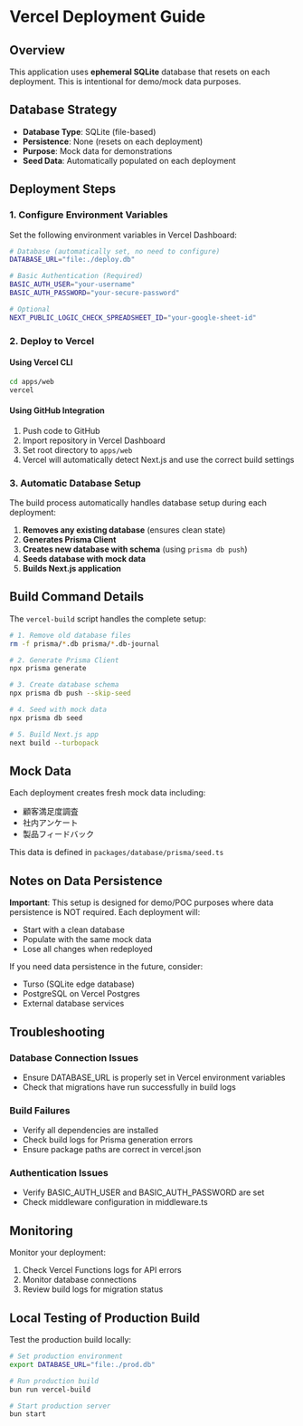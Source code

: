 # Vercel Deployment Guide

## Overview

This application uses **ephemeral SQLite** database that resets on each deployment. This is intentional for demo/mock data purposes.

## Database Strategy

- **Database Type**: SQLite (file-based)
- **Persistence**: None (resets on each deployment)
- **Purpose**: Mock data for demonstrations
- **Seed Data**: Automatically populated on each deployment

## Deployment Steps

### 1. Configure Environment Variables

Set the following environment variables in Vercel Dashboard:

```bash
# Database (automatically set, no need to configure)
DATABASE_URL="file:./deploy.db"

# Basic Authentication (Required)
BASIC_AUTH_USER="your-username"
BASIC_AUTH_PASSWORD="your-secure-password"

# Optional
NEXT_PUBLIC_LOGIC_CHECK_SPREADSHEET_ID="your-google-sheet-id"
```

### 2. Deploy to Vercel

#### Using Vercel CLI
```bash
cd apps/web
vercel
```

#### Using GitHub Integration
1. Push code to GitHub
2. Import repository in Vercel Dashboard
3. Set root directory to `apps/web`
4. Vercel will automatically detect Next.js and use the correct build settings

### 3. Automatic Database Setup

The build process automatically handles database setup during each deployment:

1. **Removes any existing database** (ensures clean state)
2. **Generates Prisma Client**
3. **Creates new database with schema** (using `prisma db push`)
4. **Seeds database with mock data**
5. **Builds Next.js application**

## Build Command Details

The `vercel-build` script handles the complete setup:
```bash
# 1. Remove old database files
rm -f prisma/*.db prisma/*.db-journal

# 2. Generate Prisma Client
npx prisma generate

# 3. Create database schema
npx prisma db push --skip-seed

# 4. Seed with mock data
npx prisma db seed

# 5. Build Next.js app
next build --turbopack
```

## Mock Data

Each deployment creates fresh mock data including:
- 顧客満足度調査
- 社内アンケート  
- 製品フィードバック

This data is defined in `packages/database/prisma/seed.ts`

## Notes on Data Persistence

**Important**: This setup is designed for demo/POC purposes where data persistence is NOT required. Each deployment will:
- Start with a clean database
- Populate with the same mock data
- Lose all changes when redeployed

If you need data persistence in the future, consider:
- Turso (SQLite edge database)
- PostgreSQL on Vercel Postgres
- External database services

## Troubleshooting

### Database Connection Issues
- Ensure DATABASE_URL is properly set in Vercel environment variables
- Check that migrations have run successfully in build logs

### Build Failures
- Verify all dependencies are installed
- Check build logs for Prisma generation errors
- Ensure package paths are correct in vercel.json

### Authentication Issues
- Verify BASIC_AUTH_USER and BASIC_AUTH_PASSWORD are set
- Check middleware configuration in middleware.ts

## Monitoring

Monitor your deployment:
1. Check Vercel Functions logs for API errors
2. Monitor database connections
3. Review build logs for migration status

## Local Testing of Production Build

Test the production build locally:
```bash
# Set production environment
export DATABASE_URL="file:./prod.db"

# Run production build
bun run vercel-build

# Start production server
bun start
```